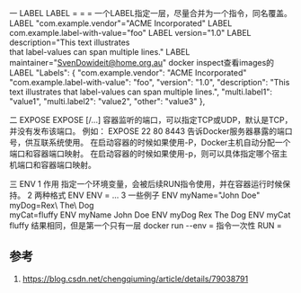
一 LABEL
LABEL <key>=<value> <key>=<value> <key>=<value>
一个LABEL指定一层，尽量合并为一个指令，同名覆盖。
LABEL "com.example.vendor"="ACME Incorporated"
LABEL com.example.label-with-value="foo"
LABEL version="1.0"
LABEL description="This text illustrates \
that label-values can span multiple lines."
LABEL maintainer="SvenDowideit@home.org.au"
docker inspect查看images的LABEL
"Labels": {
    "com.example.vendor": "ACME Incorporated"
    "com.example.label-with-value": "foo",
    "version": "1.0",
    "description": "This text illustrates that label-values can span multiple lines.",
    "multi.label1": "value1",
    "multi.label2": "value2",
    "other": "value3"
},

二 EXPOSE
EXPOSE <port> [<port>/<protocol>...]
容器监听的端口，可以指定TCP或UDP，默认是TCP，并没有发布该端口。
例如：
EXPOSE 22 80 8443
告诉Docker服务器暴露的端口号，供互联系统使用。
在启动容器的时候如果使用-P，Docker主机自动分配一个端口和容器端口映射。
在启动容器的时候如果使用-p，则可以具体指定哪个宿主机端口和容器端口映射。

三 ENV
1 作用
指定一个环境变量，会被后续RUN指令使用，并在容器运行时候保持。
2 两种格式
ENV <key> <value>
ENV <key>=<value> ...
3 一些例子
ENV myName="John Doe" myDog=Rex\ The\ Dog \
    myCat=fluffy
ENV myName John Doe
ENV myDog Rex The Dog
ENV myCat fluffy
结果相同，但是第一个只有一层
docker run --env <key>=<value>
指令一次性
RUN <key>=<value> <command>



## 参考

1. https://blog.csdn.net/chengqiuming/article/details/79038791